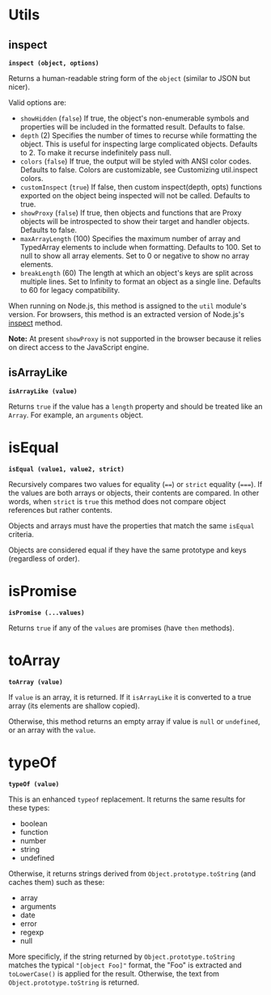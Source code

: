 # Utils

## inspect

**`inspect (object, options)`**

Returns a human-readable string form of the `object` (similar to JSON but nicer).

Valid options are:

 - `showHidden` (`false`) If true, the object's non-enumerable symbols and properties will be included in the formatted result. Defaults to false.
 - `depth` (2) Specifies the number of times to recurse while formatting the object. This is useful for inspecting large complicated objects. Defaults to 2. To make it recurse indefinitely pass null.
 - `colors` (`false`) If true, the output will be styled with ANSI color codes. Defaults to false. Colors are customizable, see Customizing util.inspect colors.
 - `customInspect` (`true`) If false, then custom inspect(depth, opts) functions exported on the object being inspected will not be called. Defaults to true.
 - `showProxy` (`false`) If true, then objects and functions that are Proxy objects will be introspected to show their target and handler objects. Defaults to false.
 - `maxArrayLength` (100) Specifies the maximum number of array and TypedArray elements to include when formatting. Defaults to 100. Set to null to show all array elements. Set to 0 or negative to show no array elements.
 - `breakLength` (60) The length at which an object's keys are split across multiple lines. Set to Infinity to format an object as a single line. Defaults to 60 for legacy compatibility.

When running on Node.js, this method is assigned to the `util` module's version. For
browsers, this method is an extracted version of Node.js's
[inspect](https://nodejs.org/api/util.html#util_util_inspect_object_options) method.

**Note:** At present `showProxy` is not supported in the browser because it relies on
direct access to the JavaScript engine.

## isArrayLike

**`isArrayLike (value)`**

Returns `true` if the value has a `length` property and should be treated like an
`Array`. For example, an `arguments` object.

# isEqual

**`isEqual (value1, value2, strict)`**

Recursively compares two values for equality (`==`) or `strict` equality (`===`). If
the values are both arrays or objects, their contents are compared. In other words,
when `strict` is `true` this method does not compare object references but rather
contents.

Objects and arrays must have the properties that match the same `isEqual` criteria.

Objects are considered equal if they have the same prototype and keys (regardless
of order).

# isPromise

**`isPromise (...values)`**

Returns `true` if any of the `values` are promises (have `then` methods).

# toArray

**`toArray (value)`**

If `value` is an array, it is returned. If it `isArrayLike` it is converted to a
true array (its elements are shallow copied).

Otherwise, this method returns an empty array if value is `null` or `undefined`, or
an array with the `value`.

# typeOf

**`typeOf (value)`**

This is an enhanced `typeof` replacement. It returns the same results for these
types:

 - boolean
 - function
 - number
 - string
 - undefined

Otherwise, it returns strings derived from `Object.prototype.toString` (and
caches them) such as these:

 - array
 - arguments
 - date
 - error
 - regexp
 - null

More specificly, if the string returned by `Object.prototype.toString` matches
the typical `"[object Foo]"` format, the "Foo" is extracted and `toLowerCase()` is
applied for the result. Otherwise, the text from `Object.prototype.toString` is
returned.
